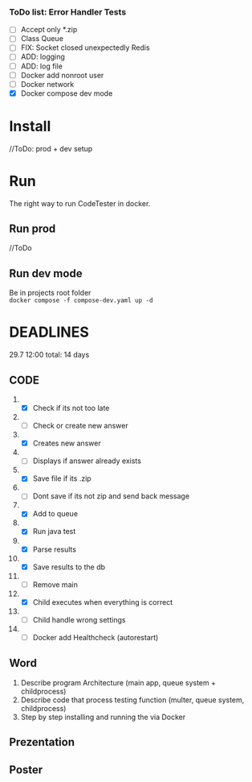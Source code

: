 ### ToDo list: Error Handler Tests

- [ ] Accept only \*.zip
- [ ] Class Queue
- [ ] FIX: Socket closed unexpectedly Redis
- [ ] ADD: logging
- [ ] ADD: log file
- [ ] Docker add nonroot user
- [ ] Docker network
- [x] Docker compose dev mode

# Install

//ToDo: prod + dev setup

# Run

The right way to run CodeTester in docker.

## Run prod

//ToDo

## Run dev mode

Be in projects root folder <br/>
`docker compose -f compose-dev.yaml up -d`

# DEADLINES

29.7 12:00
total: 14 days

## CODE

1. - [x] Check if its not too late
2. - [ ] Check or create new answer
3. - [x] Creates new answer
4. - [ ] Displays if answer already exists
5. - [x] Save file if its .zip
6. - [ ] Dont save if its not zip and send back message
7. - [x] Add to queue
8. - [x] Run java test
9. - [x] Parse results
10. - [x] Save results to the db
11. - [ ] Remove main
12. - [x] Child executes when everything is correct
13. - [ ] Child handle wrong settings

14. - [ ] Docker add Healthcheck (autorestart)

## Word

1. Describe program Architecture (main app, queue system + childprocess)
2. Describe code that process testing function (multer, queue system, childprocess)
3. Step by step installing and running the via Docker

## Prezentation

## Poster
